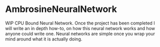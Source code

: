 # AmbrosineNeuralNetwork
 WIP CPU Bound Neural Network. Once the project has been completed I will write an in depth how-to, on how this neural network works and how anyone could write one. Neural networks are simple once you wrap your mind around what it is actually doing.
